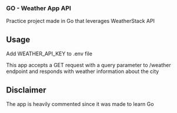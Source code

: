 ### GO - Weather App API

Practice project made in Go that leverages WeatherStack API

## Usage

Add WEATHER_API_KEY to .env file

This app accepts a GET request with a query parameter to /weather endpoint and responds with weather information about the city

## Disclaimer

The app is heavily commented since it was made to learn Go
